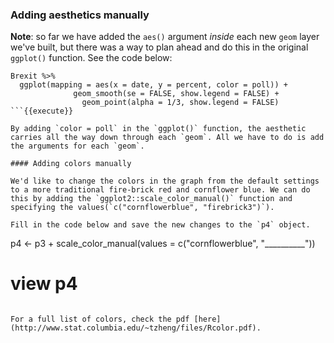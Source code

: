 ### Adding aesthetics manually

**Note**: so far we have added the `aes()` argument *inside* each new `geom` layer we've built, but there was a way to plan ahead and do this in the original `ggplot()` function. See the code below:

```
Brexit %>% 
  ggplot(mapping = aes(x = date, y = percent, color = poll)) + 
              geom_smooth(se = FALSE, show.legend = FALSE) + 
                geom_point(alpha = 1/3, show.legend = FALSE)
```{{execute}}

By adding `color = poll` in the `ggplot()` function, the aesthetic carries all the way down through each `geom`. All we have to do is add the arguments for each `geom`. 

#### Adding colors manually

We'd like to change the colors in the graph from the default settings to a more traditional fire-brick red and cornflower blue. We can do this by adding the `ggplot2::scale_color_manual()` function and specifying the values(`c("cornflowerblue", "firebrick3")`).

Fill in the code below and save the new changes to the `p4` object. 

```
p4 <- p3 +  scale_color_manual(values = c("cornflowerblue", "__________"))
# view p4
```{{copy}}

For a full list of colors, check the pdf [here](http://www.stat.columbia.edu/~tzheng/files/Rcolor.pdf).
